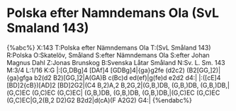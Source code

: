# Polska efter Namndemans Ola (SvL Smaland 143)

{%abc%}
X:143
T:Polska efter Nämndemans Ola
T:(SvL Småland 143)
R:Polska
O:Skatelöv, Småland
S:efter Nämndemans Ola
S:efter Johan Magnus Dahl
Z:Jonas Brunskog
B:Svenska Låtar Småland
N:Sv. L. Sm. 143
M:3/4
L:1/16
K:G
|:[G,DBg]4 [DAf]4 [GDBg]4|{ga}g2fe (d2c2) (B2[GG,]2)|{ga}gfga b2(d2 B2)[GG,]2|A(GA)B c(Bc)d ed(ef)|g(fe)d e2d2 d4:|
|:([cE]4 [BD]2{cB})[AD]2 [BD]2G2|(C4 B,2)A,2 B,2G,2|(G,B,)DB, (G,B,)DB, (G,B,)DB,|(G,C)EC (G,C)EC (G,C)EC|
(G,B,)DB, (G,B,)DB, (G,B,)DB,|(G,C)EC (G,C)EC (G,C)EC|G,2(B,2 D2)G2 B2d2|d(cA)(F A2G2) G4:|
{%endabc%}

